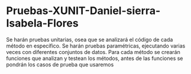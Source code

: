 # Pruebas-XUNIT-Daniel-sierra-Isabela-Flores
Se harán pruebas unitarias, osea que se analizará el código de cada método en específico. Se harán pruebas paramétricas, ejecutando varias veces con diferentes conjuntos de datos. Para cada método se crearán funciones que analizan y testean los métodos, antes de las funciones se pondrán los casos de prueba que usaremos
